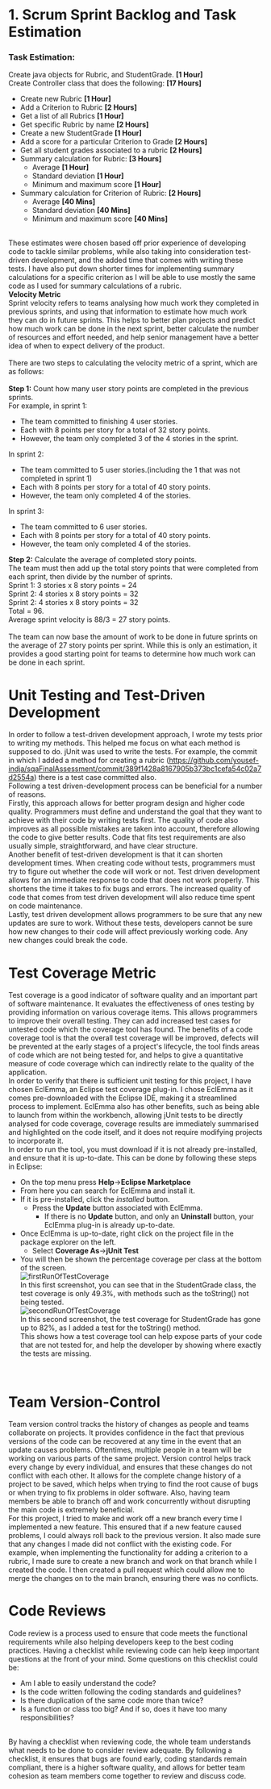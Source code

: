 # 1. Scrum Sprint Backlog and Task Estimation <br>
### Task Estimation: <br>
Create java objects for Rubric, and StudentGrade. <b>[1 Hour]</b><br>
Create Controller class that does the following: <b>[17 Hours]</b> 
- Create new Rubric <b>[1 Hour]</b>
- Add a Criterion to Rubric <b>[2 Hours]</b>
- Get a list of all Rubrics <b>[1 Hour]</b>
- Get specific Rubric by name <b>[2 Hours]</b>
- Create a new StudentGrade <b>[1 Hour]</b>
- Add a score for a particular Criterion to Grade <b>[2 Hours]</b>
- Get all student grades associated to a rubric <b>[2 Hours]</b>
- Summary calculation for Rubric: <b>[3 Hours]</b>
  - Average <b>[1 Hour]</b>
  - Standard deviation <b>[1 Hour]</b>
  - Minimum and maximum score <b>[1 Hour]</b>
- Summary calculation for Criterion of Rubric: <b>[2 Hours]</b>
  - Average <b>[40 Mins]</b>
  - Standard deviation <b>[40 Mins]</b>
  - Minimum and maximum score <b>[40 Mins]</b>

<br>
These estimates were chosen based off prior experience of developing code to tackle similar problems, while also taking into consideration test-driven development, and the added time that comes with writing these tests. I have also put down shorter times for implementing summary calculations for a specific criterion as I will be able to use mostly the same code as I used for summary calculations of a rubric.
<br>
<b>Velocity Metric</b><br>
Sprint velocity refers to teams analysing how much work they completed in previous sprints, and using that information to estimate how much work they can do in future sprints. This helps to better plan projects and predict how much work can be done in the next sprint, better calculate the number of resources and effort needed, and help senior management have a better idea of when to expect delivery of the product.<br>
<br>
There are two steps to calculating the velocity metric of a sprint, which are as follows:<br>
<br>
<b>Step 1:</b> Count how many user story points are completed in the previous sprints.<br>
For example, in sprint 1:

-  The team committed to finishing 4 user stories.
-  Each with 8 points per story for a total of 32 story points. 
-  However, the team only completed 3 of the 4 stories in the sprint.

In sprint 2:
- The team committed to 5 user stories.(including the 1 that was not completed in sprint 1)
- Each with 8 points per story for a total of 40 story points.
- However, the team only completed 4 of the stories.

In sprint 3:
- The team committed to 6 user stories.
- Each with 8 points per story for a total of 40 story points.
- However, the team only completed 4 of the stories.

<b>Step 2:</b> Calculate the average of completed story points.<br>
The team must then add up the total story points that were completed from each sprint, then divide by the number of sprints.<br>
Sprint 1: 3 stories x 8 story points = 24<br>
Sprint 2: 4 stories x 8 story points = 32<br>
Sprint 2: 4 stories x 8 story points = 32<br>
Total = 96.<br>
Average sprint velocity is 88/3 = 27 story points.<br>
<br>
The team can now base the amount of work to be done in future sprints on the average of 27 story points per sprint. While this is only an estimation, it provides a good starting point for teams to determine how much work can be done in each sprint.
<br>
# Unit Testing and Test-Driven Development<br>
In order to follow a test-driven development approach, I wrote my tests prior to writing my methods. This helped me focus on what each method is supposed to do. jUnit was used to write the tests. For example, the commit in which I added a method for creating a rubric (https://github.com/yousef-indja/sqaFinalAssessment/commit/389f1428a8167905b373bc1cefa54c02a7d2554a) there is a test case committed also. <br>
Following a test driven-development process can be beneficial for a number of reasons. 
<br>Firstly, this approach allows for better program design and higher code quality. Programmers must define and understand the goal that they want to achieve with their code by writing tests first. The quality of code also improves as all possible mistakes are taken into account, therefore allowing the code to give better results. Code that fits test requirements are also usually simple, straightforward, and have clear structure.
<br>Another benefit of test-driven development is that it can shorten development times. When creating code without tests, programmers must try to figure out whether the code will work or not. Test driven development allows for an immediate response to code that does not work properly. This shortens the time it takes to fix bugs and errors. The increased quality of code that comes from test driven development will also reduce time spent on code maintenance.
<br>Lastly, test driven development allows programmers to be sure that any new updates are sure to work. Without these tests, developers cannot be sure how new changes to their code will affect previously working code. Any new changes could break the code.
<br>
# Test Coverage Metric<br>
Test coverage is a good indicator of software quality and an important part of software maintenance. It evaluates the effectiveness of ones testing by providing information on various coverage items. This allows programmers to improve their overall testing. They can add increased test cases for untested code which the coverage tool has found. The benefits of a code coverage tool is that the overall test coverage will be improved, defects will be prevented at the early stages of a project's lifecycle, the tool finds areas of code which are not being tested for, and helps to give a quantitative measure of code coverage which can indirectly relate to the quality of the application.
<br>In order to verify that there is sufficient unit testing for this project, I have chosen EclEmma, an Eclipse test coverage plug-in. I chose EclEmma as it comes pre-downloaded with the Eclipse IDE, making it a streamlined process to implement. EclEmma also has other benefits, such as being able to launch from within the workbench, allowing jUnit tests to be directly analysed for code coverage, coverage results are immediately summarised and highlighted on the code itself, and it does not require modifying projects to incorporate it.
<br>In order to run the tool, you must download if it is not already pre-installed, and ensure that it is up-to-date. This can be done by following these steps in Eclipse: 
* On the top menu press <b>Help</b>-><b>Eclipse Marketplace</b>
* From here you can search for EclEmma and install it. 
* If it is pre-installed, click the *installed* button.
  * Press the <b>Update</b> button associated with EclEmma. 
	  * If there is no <b>Update</b> button, and only an <b>Uninstall</b> button, your EclEmma plug-in is already up-to-date.
* Once EclEmma is up-to-date, right click on the project file in the package explorer on the left. 
	* Select <b>Coverage As</b>-><b>jUnit Test</b>
* You will then be shown the percentage coverage per class at the bottom of the screen.
<br>![firstRunOfTestCoverage](images/jUnitTestPrior2.png)
<br>In this first screenshot, you can see that in the StudentGrade class, the test coverage is only 49.3%, with methods such as the toString() not being tested.
<br>![secondRunOfTestCoverage](images/jUnitTestAfter.png)
<br>In this second screenshot, the test coverage for StudentGrade has gone up to 82%, as I added a test for the toString() method.
<br>This shows how a test coverage tool can help expose parts of your code that are not tested for, and help the developer by showing where exactly the tests are missing.
<br>

# Team Version-Control<br>
Team version control tracks the history of changes as people and teams collaborate on projects. It provides confidence in the fact that previous versions of the code can be recovered at any time in the event that an update causes problems. Oftentimes, multiple people in a team will be working on various parts of the same project. Version control helps track every change by every individual, and ensures that these changes do not conflict with each other. It allows for the complete change history of a project to be saved, which helps when trying to find the root cause of bugs or when trying to fix problems in older software. Also, having team members be able to branch off and work concurrently without disrupting the main code is extremely beneficial. 
<br>For this project, I tried to make and work off a new branch every time I implemented a new feature. This ensured that if a new feature caused problems, I could always roll back to the previous version. It also made sure that any changes I made did not conflict with the existing code. For example, when implementing the functionality for adding a criterion to a rubric, I made sure to create a new branch and work on that branch while I created the code. I then created a pull request which could allow me to merge the changes on to the main branch, ensuring there was no conflicts.

# Code Reviews<br>
Code review is a process used to ensure that code meets the functional requirements while also helping developers keep to the best coding practices. Having a checklist while reviewing code can help keep important questions at the front of your mind. Some questions on this checklist could be:
<br>
- Am I able to easily understand the code?
- Is the code written following the coding standards and guidelines?
- Is there duplication of the same code more than twice?
- Is a function or class too big? And if so, does it have too many responsibilities?<br>

<br>By having a checklist when reviewing code, the whole team understands what needs to be done to consider review adequate. By following a checklist, it ensures that bugs are found early, coding standards remain compliant, there is a higher software quality, and allows for better team cohesion as team members come together to review and discuss code.  
